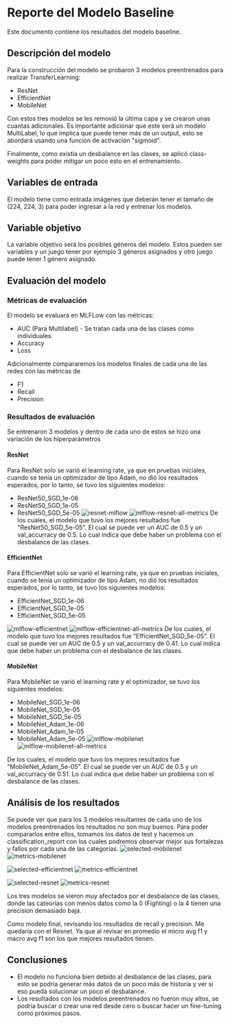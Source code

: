 # Reporte del Modelo Baseline

Este documento contiene los resultados del modelo baseline.

## Descripción del modelo

Para la construcción del modelo se probaron 3 modelos preentrenados para realizar TransferLearning:
* ResNet
* EfficientNet
* MobileNet

Con estos tres modelos se les removió la última capa y se crearon unas cuantas adicionales. Es importante adicionar que este será un modelo MultiLabel, lo que implica que puede tener más de un output, esto se abordará usando una función de activación "sigmoid".

Finalmente, como existía un desbalance en las clases, se aplicó class-weights para poder mitigar un poco esto en el entrenamiento.

## Variables de entrada
El modelo tiene como entrada imágenes que deberán tener el tamaño de (224, 224, 3) para poder ingresar a la red y entrenar los modelos.

## Variable objetivo
La variable objetivo será los posibles géneros del modelo. Estos pueden ser variables y un juego tener por ejemplo 3 géneros asignados y otro juego puede tener 1 género asignado. 

## Evaluación del modelo

### Métricas de evaluación

El modelo se evaluará en MLFLow con las métricas:
* AUC (Para Multilabel) - Se tratan cada una de las clases como individuales.
* Accuracy
* Loss

Adicionalmente compararemos los modelos finales de cada una de las redes con las métricas de 
* F1
* Recall
* Precision

### Resultados de evaluación
Se entrenaron 3 modelos y dentro de cada uno de estos se hizo una variación de los hiperparámetros
#### ResNet
Para ResNet solo se varió el learning rate, ya que en pruebas iniciales, cuando se tenía un optimizador de tipo Adam, no dió los resultados esperados, por lo tanto, se tuvo los siguientes modelos:
* ResNet50_SGD_1e-06
* ResNet50_SGD_1e-05
* ResNet50_SGD_5e-05
![resnet-mlflow](mlflow-resnet.png)
![mlflow-resnet-all-metrics](mlflow-resnet-all-metrics.png)
De los cuales, el modelo que tuvo los mejores resultados fue "ResNet50_SGD_5e-05". El cual se puede ver un AUC de 0.5 y un val_accurracy de 0.5. Lo cual indica que debe haber un problema con el desbalance de las clases.


#### EfficientNet
Para EfficientNet solo se varió el learning rate, ya que en pruebas iniciales, cuando se tenía un optimizador de tipo Adam, no dió los resultados esperados, por lo tanto, se tuvo los siguientes modelos:
* EfficientNet_SGD_1e-06
* EfficientNet_SGD_1e-05
* EfficientNet_SGD_5e-05

![mlflow-efficientnet](mlflow-efficientnet.png)
![mlflow-efficientnet-all-metrics](mlflow-efficientnet-all-metrics.png)
De los cuales, el modelo que tuvo los mejores resultados fue "EfficientNet_SGD_5e-05". El cual se puede ver un AUC de 0.5 y un val_accurracy de 0.41. Lo cual indica que debe haber un problema con el desbalance de las clases.

#### MobileNet
Para MobileNet se varió el learning rate y el optimizador, se tuvo los siguientes modelos:

* MobileNet_SGD_1e-06
* MobileNet_SGD_1e-05
* MobileNet_SGD_5e-05
* MobileNet_Adam_1e-06
* MobileNet_Adam_1e-05
* MobileNet_Adam_5e-05
![mlflow-mobilenet](mlflow-mobilenet.png)
![mlflow-mobilenet-all-metrics](mlflow-mobilenet-all-metrics.png)

De los cuales, el modelo que tuvo los mejores resultados fue "MobileNet_Adam_5e-05". El cual se puede ver un AUC de 0.5 y un val_accurracy de 0.51. Lo cual indica que debe haber un problema con el desbalance de las clases.


## Análisis de los resultados
Se puede ver que para los 3 modelos resultantes de cada uno de los modelos preentrenados los resultados no son muy buenos. Para poder compararlos entre ellos, tomamos los datos de test y hacemos un classification_report con los cuales podremos observar mejor sus fortalezas y fallos por cada una de las categorías.
![selected-mobilenet](selected-mobilenet.png)
![metrics-mobilenet](metrics-mobilenet.png)

![selected-efficientnet](selected-efficientnet.png)
![metrics-efficientnet](metrics-efficientnet.png)

![selected-resnet](selected-resnet.png)
![metrics-resnet](metrics-resnet.png)

Los tres modelos se vieron muy afectados por el desbalance de las clases, donde las cateorías con menos datos como la 0 (Fighting) o la 4 tienen una precision demasiado baja.

Como modelo final, revisando los resultados de recall y precision. Me quedaría con el Resnet. Ya que al revisar en promedio el micro avg f1 y macro avg f1 son los que mejores resultados tienen. 
## Conclusiones

* El modelo no funciona bien debido al desbalance de las clases, para esto se podría generar más datos de un poco más de historia y ver si eso pueda solucionar un poco el desbalance. 
* Los resultados con los modelos preentrenados no fueron muy altos, se podría buscar o crear una red desde cero o buscar hacer un fine-tuning como próximos pasos.
